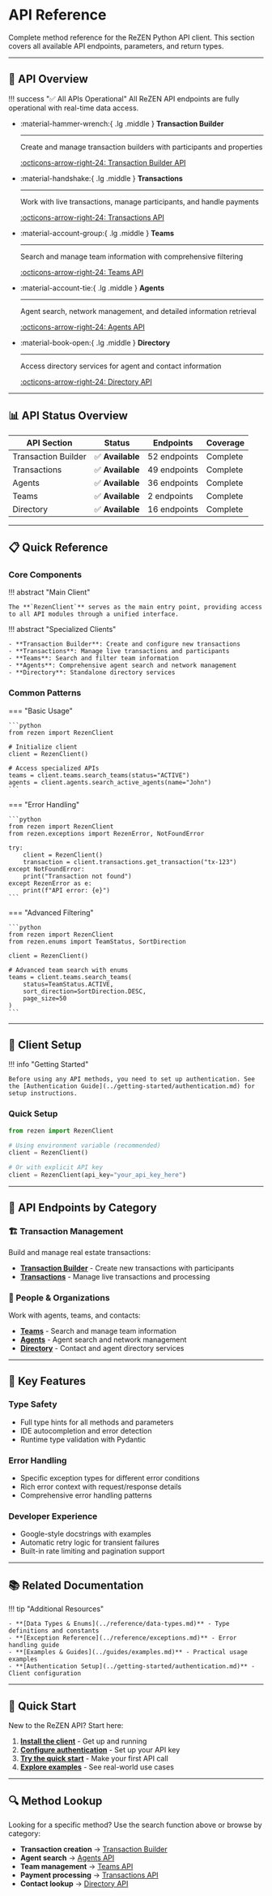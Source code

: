 # API Reference

Complete method reference for the ReZEN Python API client. This section covers all available API endpoints, parameters, and return types.

---

## 🚀 API Overview

!!! success "✅ All APIs Operational"
    All ReZEN API endpoints are fully operational with real-time data access.

<div class="grid cards" markdown>

-   :material-hammer-wrench:{ .lg .middle } **Transaction Builder**

    ---

    Create and manage transaction builders with participants and properties

    [:octicons-arrow-right-24: Transaction Builder API](transaction-builder.md)

-   :material-handshake:{ .lg .middle } **Transactions**

    ---

    Work with live transactions, manage participants, and handle payments

    [:octicons-arrow-right-24: Transactions API](transactions.md)

-   :material-account-group:{ .lg .middle } **Teams**

    ---

    Search and manage team information with comprehensive filtering

    [:octicons-arrow-right-24: Teams API](teams.md)

-   :material-account-tie:{ .lg .middle } **Agents**

    ---

    Agent search, network management, and detailed information retrieval

    [:octicons-arrow-right-24: Agents API](agents.md)

-   :material-book-open:{ .lg .middle } **Directory**

    ---

    Access directory services for agent and contact information

    [:octicons-arrow-right-24: Directory API](directory.md)

</div>

---

## 📊 API Status Overview

| **API Section** | **Status** | **Endpoints** | **Coverage** |
|-----------------|------------|---------------|--------------|
| Transaction Builder | ✅ **Available** | 52 endpoints | Complete |
| Transactions | ✅ **Available** | 49 endpoints | Complete |
| Agents | ✅ **Available** | 36 endpoints | Complete |
| Teams | ✅ **Available** | 2 endpoints | Complete |
| Directory | ✅ **Available** | 16 endpoints | Complete |

---

## 📋 Quick Reference

### Core Components

!!! abstract "Main Client"

    The **`RezenClient`** serves as the main entry point, providing access to all API modules through a unified interface.

!!! abstract "Specialized Clients"

    - **Transaction Builder**: Create and configure new transactions
    - **Transactions**: Manage live transactions and participants
    - **Teams**: Search and filter team information
    - **Agents**: Comprehensive agent search and network management
    - **Directory**: Standalone directory services

### Common Patterns

=== "Basic Usage"

    ```python
    from rezen import RezenClient

    # Initialize client
    client = RezenClient()

    # Access specialized APIs
    teams = client.teams.search_teams(status="ACTIVE")
    agents = client.agents.search_active_agents(name="John")
    ```

=== "Error Handling"

    ```python
    from rezen import RezenClient
    from rezen.exceptions import RezenError, NotFoundError

    try:
        client = RezenClient()
        transaction = client.transactions.get_transaction("tx-123")
    except NotFoundError:
        print("Transaction not found")
    except RezenError as e:
        print(f"API error: {e}")
    ```

=== "Advanced Filtering"

    ```python
    from rezen import RezenClient
    from rezen.enums import TeamStatus, SortDirection

    client = RezenClient()

    # Advanced team search with enums
    teams = client.teams.search_teams(
        status=TeamStatus.ACTIVE,
        sort_direction=SortDirection.DESC,
        page_size=50
    )
    ```

---

## 🔧 Client Setup

!!! info "Getting Started"

    Before using any API methods, you need to set up authentication. See the [Authentication Guide](../getting-started/authentication.md) for setup instructions.

### Quick Setup

```python
from rezen import RezenClient

# Using environment variable (recommended)
client = RezenClient()

# Or with explicit API key
client = RezenClient(api_key="your_api_key_here")
```

---

## 📖 API Endpoints by Category

### **🏗️ Transaction Management**
Build and manage real estate transactions:

- **[Transaction Builder](transaction-builder.md)** - Create new transactions with participants
- **[Transactions](transactions.md)** - Manage live transactions and processing

### **👥 People & Organizations**
Work with agents, teams, and contacts:

- **[Teams](teams.md)** - Search and manage team information
- **[Agents](agents.md)** - Agent search and network management
- **[Directory](directory.md)** - Contact and agent directory services

---

## 🎯 Key Features

### **Type Safety**
- Full type hints for all methods and parameters
- IDE autocompletion and error detection
- Runtime type validation with Pydantic

### **Error Handling**
- Specific exception types for different error conditions
- Rich error context with request/response details
- Comprehensive error handling patterns

### **Developer Experience**
- Google-style docstrings with examples
- Automatic retry logic for transient failures
- Built-in rate limiting and pagination support

---

## 📚 Related Documentation

!!! tip "Additional Resources"

    - **[Data Types & Enums](../reference/data-types.md)** - Type definitions and constants
    - **[Exception Reference](../reference/exceptions.md)** - Error handling guide
    - **[Examples & Guides](../guides/examples.md)** - Practical usage examples
    - **[Authentication Setup](../getting-started/authentication.md)** - Client configuration

---

## 🚀 Quick Start

New to the ReZEN API? Start here:

1. **[Install the client](../getting-started/installation.md)** - Get up and running
2. **[Configure authentication](../getting-started/authentication.md)** - Set up your API key
3. **[Try the quick start](../getting-started/quickstart.md)** - Make your first API call
4. **[Explore examples](../guides/examples.md)** - See real-world use cases

---

## 🔍 Method Lookup

Looking for a specific method? Use the search function above or browse by category:

- **Transaction creation** → [Transaction Builder](transaction-builder.md)
- **Agent search** → [Agents API](agents.md)
- **Team management** → [Teams API](teams.md)
- **Payment processing** → [Transactions API](transactions.md)
- **Contact lookup** → [Directory API](directory.md)

